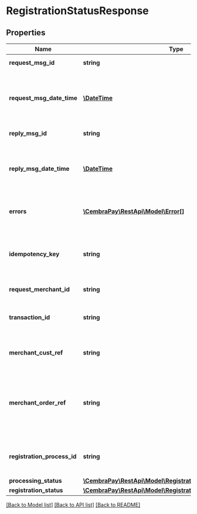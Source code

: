# RegistrationStatusResponse

## Properties
Name | Type | Description | Notes
------------ | ------------- | ------------- | -------------
**request_msg_id** | **string** | Unique Id of the request | [optional] 
**request_msg_date_time** | [**\DateTime**](\DateTime.md) | DateTime of the request. ISO8601 Date with time in format &#x27;yyyy-MM-ddTHH:mm:ssZ&#x27;. | [optional] 
**reply_msg_id** | **string** | Unique Id of the response | [optional] 
**reply_msg_date_time** | [**\DateTime**](\DateTime.md) | DateTime of the response. ISO8601 Date with time in format &#x27;yyyy-MM-ddTHH:mm:ssZ&#x27;. | [optional] 
**errors** | [**\CembraPay\RestApi\Model\Error[]**](Error.md) | List of errors, occured during request processing. | [optional] 
**idempotency_key** | **string** | Idempotency key, to unique identify operation and support consistent retries | [optional] 
**request_merchant_id** | **string** | Unique Id of the Merchant | [optional] 
**transaction_id** | **string** | Id of Transaction. Required for SET, CAN, CNT, TST | [optional] 
**merchant_cust_ref** | **string** | Customer identifier in Merchants system | [optional] 
**merchant_order_ref** | **string** | Order reference in Merchants system. Required for AUT, CHK, SET, CAN and CNT requests. Field value is not case-sensitive | [optional] 
**registration_process_id** | **string** | Unique identifier of Registration session. Required for RST requests. | [optional] 
**processing_status** | [**\CembraPay\RestApi\Model\RegistrationStatusProcessingStatus**](RegistrationStatusProcessingStatus.md) |  | [optional] 
**registration_status** | [**\CembraPay\RestApi\Model\RegistrationStatusResponseData**](RegistrationStatusResponseData.md) |  | [optional] 

[[Back to Model list]](../../README.md#documentation-for-models) [[Back to API list]](../../README.md#documentation-for-api-endpoints) [[Back to README]](../../README.md)

